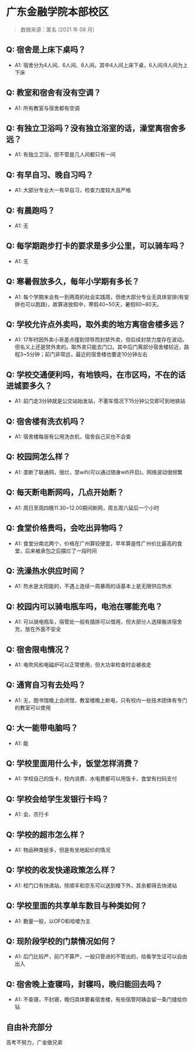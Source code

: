 # 广东金融学院本部校区

> 数据来源：匿名 (2021 年 08 月)

## Q: 宿舍是上床下桌吗？

- A1: 宿舍分为4人间、6人间、8人间，其中4人间上床下桌，6人间/8人间为上下床

## Q: 教室和宿舍有没有空调？

- A1: 所有教室与宿舍都有空调

## Q: 有独立卫浴吗？没有独立浴室的话，澡堂离宿舍多远？

- A1: 有独立卫浴，但不管是几人间都只有一间

## Q: 有早自习、晚自习吗？

- A1: 大部分专业大一有早自习，检查力度较大且严格

## Q: 有晨跑吗？

- A1: 无

## Q: 每学期跑步打卡的要求是多少公里，可以骑车吗？

- A1: 无

## Q: 寒暑假放多久，每年小学期有多长？

- A1: 每个学期末会有一到两周的社会实践周，但绝大部分专业无具体安排(有安排也可以跑路)，故算进放假中，寒假40\~50天，暑假60\~80天。

## Q: 学校允许点外卖吗，取外卖的地方离宿舍楼多远？

- A1: 17年时因外卖小哥差点撞到领导而封禁外卖，但后续封禁力度存在波动。但名义上还是禁外卖的。取外卖只能去门口。其中后门离部分宿舍楼较近，路程3\~5分钟；前门非常远，最近的宿舍楼也要走10分钟左右

## Q: 学校交通便利吗，有地铁吗，在市区吗，不在的话进城要多久？

- A1: 前门走3分钟就是公交站始发站，不塞车情况下15分钟公交即可到地铁站

## Q: 宿舍楼有洗衣机吗？

- A1: 宿舍楼每层有公用洗衣机，宿舍自己买也不会查

## Q: 校园网怎么样？

- A1: 垄断了联通网，很烂，禁wifi(可以通过随身wifi开启)。网络波动很频繁

## Q: 每天断电断网吗，几点开始断？

- A1: 周日至周四晚11.30\~12.00期间断网，周五周六延后一个小时

## Q: 食堂价格贵吗，会吃出异物吗？

- A1: 食堂分南北两个，价格在广州算较便宜，早年算是性广州价比最高的食堂，后来被承包之后摆烂了一段时间

## Q: 洗澡热水供应时间？

- A1: 热水是太阳能的，不遇上连续一周暴雨的话基本上是无限供应热水

## Q: 校园内可以骑电瓶车吗，电池在哪能充电？

- A1: 可以骑电瓶车，宿管处一般有插排可以借用，但大部分人选择搬进宿舍充，放在外面不安全

## Q: 宿舍限电情况？

- A1: 电吹风和电磁炉可以正常使用，但大功率检查时会被收走

## Q: 通宵自习有去处吗？

- A1: 无，图书馆晚上会闭馆，教室楼晚上断电，只有校内一些技术团体有专门的教室可以使用

## Q: 大一能带电脑吗？

- A1: 能

## Q: 学校里面用什么卡，饭堂怎样消费？

- A1: 学校自己的饭卡，校内消费、水电费都可以用饭卡，食堂有扫码支付

## Q: 学校会给学生发银行卡吗？

- A1: 会，农行卡

## Q: 学校的超市怎么样？

- A1: 物品种类挺多，但是有坐地起价的情况

## Q: 学校的收发快递政策怎么样？

- A1: 校门口有快递站，除顺丰和京东可以送到楼下外，其余都得去快递站

## Q: 学校里面的共享单车数目与种类如何？

- A1: 数量一般，以OFO和哈喽为主

## Q: 现阶段学校的门禁情况如何？

- A1: 后门比较严，前门不算严，一般只管进的不管出的，给看学生证可以自由出入

## Q: 宿舍晚上查寝吗，封寝吗，晚归能回去吗？

- A1: 不查寝，不封寝，晚归具体要看宿舍楼，有些宿管阿姨会留一条门缝给你钻

## 自由补充部分

高考不努力，广金做兄弟